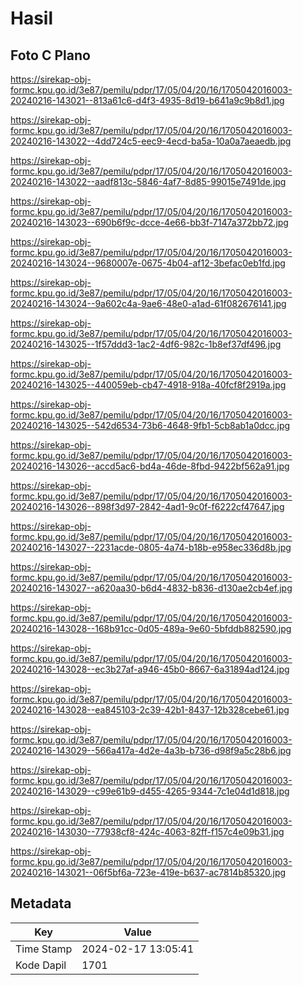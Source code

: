 # Hasil

## Foto C Plano

https://sirekap-obj-formc.kpu.go.id/3e87/pemilu/pdpr/17/05/04/20/16/1705042016003-20240216-143021--813a61c6-d4f3-4935-8d19-b641a9c9b8d1.jpg

https://sirekap-obj-formc.kpu.go.id/3e87/pemilu/pdpr/17/05/04/20/16/1705042016003-20240216-143022--4dd724c5-eec9-4ecd-ba5a-10a0a7aeaedb.jpg

https://sirekap-obj-formc.kpu.go.id/3e87/pemilu/pdpr/17/05/04/20/16/1705042016003-20240216-143022--aadf813c-5846-4af7-8d85-99015e7491de.jpg

https://sirekap-obj-formc.kpu.go.id/3e87/pemilu/pdpr/17/05/04/20/16/1705042016003-20240216-143023--690b6f9c-dcce-4e66-bb3f-7147a372bb72.jpg

https://sirekap-obj-formc.kpu.go.id/3e87/pemilu/pdpr/17/05/04/20/16/1705042016003-20240216-143024--9680007e-0675-4b04-af12-3befac0eb1fd.jpg

https://sirekap-obj-formc.kpu.go.id/3e87/pemilu/pdpr/17/05/04/20/16/1705042016003-20240216-143024--9a602c4a-9ae6-48e0-a1ad-61f082676141.jpg

https://sirekap-obj-formc.kpu.go.id/3e87/pemilu/pdpr/17/05/04/20/16/1705042016003-20240216-143025--1f57ddd3-1ac2-4df6-982c-1b8ef37df496.jpg

https://sirekap-obj-formc.kpu.go.id/3e87/pemilu/pdpr/17/05/04/20/16/1705042016003-20240216-143025--440059eb-cb47-4918-918a-40fcf8f2919a.jpg

https://sirekap-obj-formc.kpu.go.id/3e87/pemilu/pdpr/17/05/04/20/16/1705042016003-20240216-143025--542d6534-73b6-4648-9fb1-5cb8ab1a0dcc.jpg

https://sirekap-obj-formc.kpu.go.id/3e87/pemilu/pdpr/17/05/04/20/16/1705042016003-20240216-143026--accd5ac6-bd4a-46de-8fbd-9422bf562a91.jpg

https://sirekap-obj-formc.kpu.go.id/3e87/pemilu/pdpr/17/05/04/20/16/1705042016003-20240216-143026--898f3d97-2842-4ad1-9c0f-f6222cf47647.jpg

https://sirekap-obj-formc.kpu.go.id/3e87/pemilu/pdpr/17/05/04/20/16/1705042016003-20240216-143027--2231acde-0805-4a74-b18b-e958ec336d8b.jpg

https://sirekap-obj-formc.kpu.go.id/3e87/pemilu/pdpr/17/05/04/20/16/1705042016003-20240216-143027--a620aa30-b6d4-4832-b836-d130ae2cb4ef.jpg

https://sirekap-obj-formc.kpu.go.id/3e87/pemilu/pdpr/17/05/04/20/16/1705042016003-20240216-143028--168b91cc-0d05-489a-9e60-5bfddb882590.jpg

https://sirekap-obj-formc.kpu.go.id/3e87/pemilu/pdpr/17/05/04/20/16/1705042016003-20240216-143028--ec3b27af-a946-45b0-8667-6a31894ad124.jpg

https://sirekap-obj-formc.kpu.go.id/3e87/pemilu/pdpr/17/05/04/20/16/1705042016003-20240216-143028--ea845103-2c39-42b1-8437-12b328cebe61.jpg

https://sirekap-obj-formc.kpu.go.id/3e87/pemilu/pdpr/17/05/04/20/16/1705042016003-20240216-143029--566a417a-4d2e-4a3b-b736-d98f9a5c28b6.jpg

https://sirekap-obj-formc.kpu.go.id/3e87/pemilu/pdpr/17/05/04/20/16/1705042016003-20240216-143029--c99e61b9-d455-4265-9344-7c1e04d1d818.jpg

https://sirekap-obj-formc.kpu.go.id/3e87/pemilu/pdpr/17/05/04/20/16/1705042016003-20240216-143030--77938cf8-424c-4063-82ff-f157c4e09b31.jpg

https://sirekap-obj-formc.kpu.go.id/3e87/pemilu/pdpr/17/05/04/20/16/1705042016003-20240216-143021--06f5bf6a-723e-419e-b637-ac7814b85320.jpg


## Metadata

| Key        | Value               |
| ---------- | ------------------- |
| Time Stamp | 2024-02-17 13:05:41 |
| Kode Dapil | 1701                |




